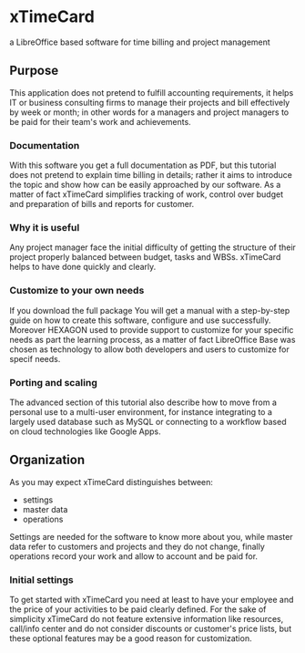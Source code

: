 
# xTimeCard
a LibreOffice based software for time billing and project management


## Purpose
This application does not pretend to fulfill accounting requirements, it helps IT or business consulting firms to manage their projects and bill effectively by week or month; in other words for a managers and project managers to be paid for their team's work and achievements.

### Documentation
With this software you get a full documentation as PDF, but this tutorial does not pretend to explain time billing in details; rather it aims to introduce the topic and show how can be easily approached by our software.  As a matter of fact xTimeCard simplifies tracking of work, control over budget and preparation of bills and reports for customer. 

### Why it is useful
Any project manager face the initial difficulty of getting the structure of their project properly balanced between budget, tasks and WBSs. xTimeCard helps to have done quickly and clearly.

### Customize to your own needs
If you download the full package You will get a manual with a step-by-step guide on how to create this software, configure and use successfully. Moreover HEXAGON used to provide support to customize for your specific needs as part the learning process, as a matter of fact LibreOffice Base was chosen as technology to allow both developers and users to customize for specif needs. 

### Porting and scaling
The advanced section of this tutorial also describe how to move from a personal use to a multi-user environment, for instance integrating to a largely used database such as MySQL or connecting to a workflow based on cloud technologies like Google Apps.

## Organization
As you may expect xTimeCard distinguishes between:
 - settings
 - master data
- operations

Settings are needed for the software to know more about you, while master data refer to customers and projects and they do not change, finally operations record your work and allow to account and be paid for.


### Initial settings
To get started with xTimeCard you need at least to have your employee and the price of your activities to be paid clearly defined. For the sake of simplicity xTimeCard do not feature extensive information like resources, call/info center and do not consider discounts or customer's price lists, but these optional features may be a good reason for customization.
